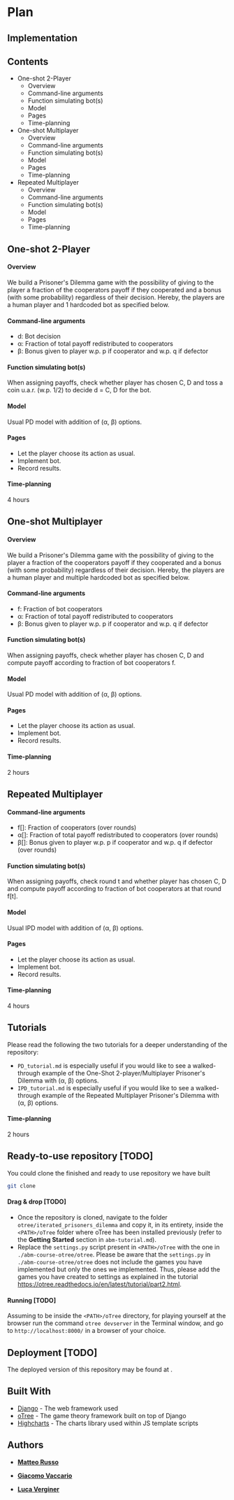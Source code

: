 # Plan

## Implementation

Contents
--------

 * One-shot 2-Player
 	* Overview
 	* Command-line arguments
 	* Function simulating bot(s)
 	* Model
 	* Pages
 	* Time-planning
 * One-shot Multiplayer
 	* Overview
 	* Command-line arguments
 	* Function simulating bot(s)
 	* Model
 	* Pages
 	* Time-planning
 * Repeated Multiplayer
 	* Overview
 	* Command-line arguments
 	* Function simulating bot(s)
 	* Model
 	* Pages
 	* Time-planning


One-shot 2-Player
-----------------

#### Overview
We build a Prisoner's Dilemma game with the possibility of giving to the player a fraction of the cooperators payoff if they cooperated and a bonus (with some probability) regardless of their decision. Hereby, the players are a human player and 1 hardcoded bot as specified below.

#### Command-line arguments
* d: Bot decision
* α: Fraction of total payoff redistributed to cooperators
* β: Bonus given to player w.p. p if cooperator and w.p. q if defector

#### Function simulating bot(s)
When assigning payoffs, check whether player has chosen C, D and toss a coin u.a.r. (w.p. 1/2) to decide d = C, D for the bot.

#### Model
Usual PD model with addition of (α, β) options.

#### Pages
* Let the player choose its action as usual.
* Implement bot.
* Record results.

#### Time-planning
4 hours 


One-shot Multiplayer
--------------------

#### Overview
We build a Prisoner's Dilemma game with the possibility of giving to the player a fraction of the cooperators payoff if they cooperated and a bonus (with some probability) regardless of their decision. Hereby, the players are a human player and multiple hardcoded bot as specified below.

#### Command-line arguments
* f: Fraction of bot cooperators
* α: Fraction of total payoff redistributed to cooperators
* β: Bonus given to player w.p. p if cooperator and w.p. q if defector

#### Function simulating bot(s)
When assigning payoffs, check whether player has chosen C, D and compute payoff according to fraction of bot cooperators f.

#### Model
Usual PD model with addition of (α, β) options.

#### Pages
* Let the player choose its action as usual.
* Implement bot.
* Record results.

#### Time-planning
2 hours


Repeated Multiplayer
--------------------

#### Command-line arguments
* f[]: Fraction of cooperators (over rounds)
* α[]: Fraction of total payoff redistributed to cooperators (over rounds)
* β[]: Bonus given to player w.p. p if cooperator and w.p. q if defector (over rounds)

#### Function simulating bot(s)
When assigning payoffs, check round t and whether player has chosen C, D and compute payoff according to fraction of bot cooperators at that round f[t].

#### Model
Usual IPD model with addition of (α, β) options.

#### Pages
* Let the player choose its action as usual.
* Implement bot.
* Record results.

#### Time-planning
4 hours

## Tutorials
Please read the following the two tutorials for a deeper understanding of the repository:
* `PD_tutorial.md` is especially useful if you would like to see a walked-through example of the One-Shot 2-player/Multiplayer Prisoner's Dilemma with (α, β) options.
* `IPD_tutorial.md` is especially useful if you would like to see a walked-through example of the Repeated Multiplayer Prisoner's Dilemma with (α, β) options.

#### Time-planning
2 hours

## Ready-to-use repository [TODO]
You could clone the finished and ready to use repository we have built

```bash
git clone 
```

#### Drag & drop [TODO]
* Once the repository is cloned, navigate to the folder `otree/iterated_prisoners_dilemma` and copy it, in its entirety, inside the `<PATH>/oTree` folder where oTree has been installed previously (refer to the **Getting Started** section in `abm-tutorial.md`). 
* Replace the `settings.py` script present in `<PATH>/oTree` with the one in `./abm-course-otree/otree`. Please be aware that the `settings.py` in `./abm-course-otree/otree` does not include the games you have implemented but only the ones we implemented. Thus, please add the games you have created to settings as explained in the tutorial https://otree.readthedocs.io/en/latest/tutorial/part2.html.

#### Running [TODO]
Assuming to be inside the `<PATH>/oTree` directory, for playing yourself at the browser run the command `otree devserver` in the Terminal window, and go to `http://localhost:8000/` in a browser of your choice.

## Deployment [TODO]

The deployed version of this repository may be found at .

## Built With

* [Django](https://www.djangoproject.com/) - The web framework used
* [oTree](https://www.otree.org/) - The game theory framework built on top of Django
* [Highcharts](https://www.highcharts.com/) - The charts library used within JS template scripts

## Authors

* [**Matteo Russo**]()

* [**Giacomo Vaccario** ](https://www.sg.ethz.ch/team/people/gvaccario/)

* [**Luca Verginer** ](https://www.sg.ethz.ch/team/people/lverginer/)

  
